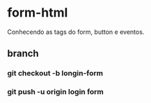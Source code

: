 # form-html
Conhecendo as tags do form, button e eventos. 
 
 ## branch


 ### git checkout -b longin-form

### git push -u origin login form